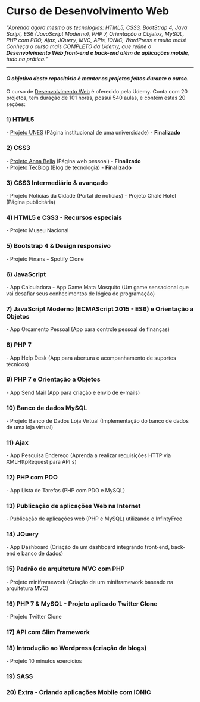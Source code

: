 # Curso de Desenvolvimento Web
<p align="left">
<em>"Aprenda agora mesmo as tecnologias: HTML5, CSS3, BootStrap 4, Java Script, ES6 (JavaScript Moderno), PHP 7, Orientação a Objetos, MySQL, PHP com PDO, Ajax, JQuery, MVC, APIs, IONIC, WordPress e muito mais!</em><br>
<em>Conheça o curso mais COMPLETO da Udemy, que reúne o <strong>Desenvolvimento Web front-end e back-end além de aplicações mobile</strong>, tudo na prática."</em>
</p>
<hr>
<h4><em>O objetivo deste repositório é manter os projetos feitos durante o curso.</em></h4>
O curso de <a href="https://www.udemy.com/web-completo/">Desenvolvimento Web</a> é oferecido pela Udemy. Conta com 20 projetos, tem duração de 101 horas, possui 540 aulas, e contém estas 20 seções:

<h3>1) HTML5</h3>
- <a href="https://ricardo-fo.github.io/projetos/UNES/index.html">Projeto UNES</a> (Página institucional de uma universidade) - <strong>Finalizado</strong>

<h3>2) CSS3</h3>
- <a href="https://ricardo-fo.github.io/projetos/AnnaBella/index.html">Projeto Anna Bella</a> (Página web pessoal) - <strong>Finalizado</strong><br>
- <a href="https://ricardo-fo.github.io/projetos/TecBlog/index.html">Projeto TecBlog</a> (Blog de tecnologia) - <strong>Finalizado</strong>

<h3>3) CSS3 Intermediário & avançado</h3>
- Projeto Notícias da Cidade (Portal de notícias)
- Projeto Chalé Hotel (Página publicitária)

<h3>4) HTML5 e CSS3 - Recursos especiais</h3>
- Projeto Museu Nacional

<h3>5) Bootstrap 4 & Design responsivo</h3>
- Projeto Finans
- Spotify Clone

<h3>6) JavaScript</h3>
- App Calculadora
- App Game Mata Mosquito (Um game sensacional que vai desafiar seus conhecimentos de lógica de programação)

<h3>7) JavaScript Moderno (ECMAScript 2015 - ES6) e Orientação a Objetos</h3>
- App Orçamento Pessoal (App para controle pessoal de finanças)

<h3>8) PHP 7</h3>
- App Help Desk (App para abertura e acompanhamento de suportes técnicos)

<h3>9) PHP 7 e Orientação a Objetos</h3>
- App Send Mail (App para criação e envio de e-mails)

<h3>10) Banco de dados MySQL</h3>
- Projeto Banco de Dados Loja Virtual (Implementação do banco de dados de uma loja virtual)

<h3>11) Ajax</h3>
- App Pesquisa Endereço (Aprenda a realizar requisições HTTP via XMLHttpRequest para API's)

<h3>12) PHP com PDO</h3>
- App Lista de Tarefas (PHP com PDO e MySQL)

<h3>13) Publicação de aplicações Web na Internet</h3>
- Publicação de aplicações web (PHP e MySQL) utilizando o InfintyFree

<h3>14) JQuery</h3>
- App Dashboard (Criação de um dashboard integrando front-end, back-end e banco de dados)

<h3>15) Padrão de arquitetura MVC com PHP</h3>
- Projeto miniframework (Criação de um miniframework baseado na arquitetura MVC)

<h3>16) PHP 7 & MySQL - Projeto aplicado Twitter Clone</h3>
- Projeto Twitter Clone

<h3>17) API com Slim Framework</h3>

<h3>18) Introdução ao Wordpress (criação de blogs)</h3>
- Projeto 10 minutos exercícios

<h3>19) SASS</h3>

<h3>20) Extra - Criando aplicações Mobile com IONIC</h3>
